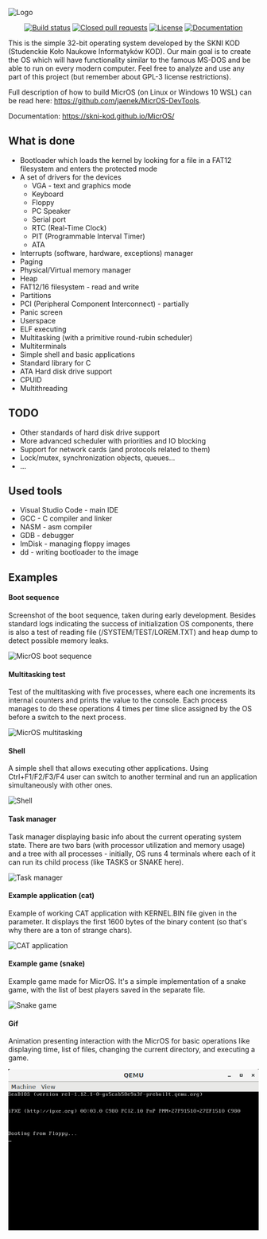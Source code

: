 ![Logo](https://i.imgur.com/lNuuSvc.png)

<p align="center">
<a href="https://travis-ci.org/Tearth/MicrOS"><img src="https://travis-ci.org/Tearth/MicrOS.svg?branch=develop" alt="Build status"></img></a>
<a href="https://github.com/Tearth/MicrOS/pulls?q=is%3Apr+is%3Aclosed"><img src="https://img.shields.io/github/issues-pr-closed-raw/Tearth/MicrOS" alt="Closed pull requests"></img></a>
<a href="https://github.com/Tearth/MicrOS/blob/master/LICENSE"><img src="https://img.shields.io/github/license/Tearth/MicrOS" alt="License"></img></a>
<a href="https://skni-kod.github.io/MicrOS/"><img src="https://img.shields.io/badge/Doxygen-gh--pages-blue" alt="Documentation"></img></a>
</p>

This is the simple 32-bit operating system developed by the SKNI KOD (Studenckie Koło Naukowe Informatyków KOD). Our main goal is to create the OS which will have functionality similar to the famous MS-DOS and be able to run on every modern computer. Feel free to analyze and use any part of this project (but remember about GPL-3 license restrictions).

Full description of how to build MicrOS (on Linux or Windows 10 WSL) can be read here: https://github.com/jaenek/MicrOS-DevTools.

Documentation: https://skni-kod.github.io/MicrOS/

## What is done
* Bootloader which loads the kernel by looking for a file in a FAT12 filesystem and enters the protected mode
* A set of drivers for the devices
  * VGA - text and graphics mode
  * Keyboard
  * Floppy
  * PC Speaker
  * Serial port
  * RTC (Real-Time Clock)
  * PIT (Programmable Interval Timer)
  * ATA
* Interrupts (software, hardware, exceptions) manager
* Paging
* Physical/Virtual memory manager
* Heap
* FAT12/16 filesystem - read and write
* Partitions
* PCI (Peripheral Component Interconnect) - partially
* Panic screen
* Userspace
* ELF executing
* Multitasking (with a primitive round-rubin scheduler)
* Multiterminals
* Simple shell and basic applications
* Standard library for C
* ATA Hard disk drive support
* CPUID
* Multithreading

## TODO
* Other standards of hard disk drive support
* More advanced scheduler with priorities and IO blocking
* Support for network cards (and protocols related to them)
* Lock/mutex, synchronization objects, queues...
* ...

## Used tools
* Visual Studio Code - main IDE
* GCC - C compiler and linker
* NASM - asm compiler
* GDB - debugger
* ImDisk - managing floppy images
* dd - writing bootloader to the image

## Examples
#### Boot sequence

Screenshot of the boot sequence, taken during early development. Besides standard logs indicating the success of initialization OS components, there is also a test of reading file (/SYSTEM/TEST/LOREM.TXT) and heap dump to detect possible memory leaks.

![MicrOS boot sequence](https://i.imgur.com/Y200tKQ.png)

#### Multitasking test

Test of the multitasking with five processes, where each one increments its internal counters and prints the value to the console. Each process manages to do these operations 4 times per time slice assigned by the OS before a switch to the next process.

![MicrOS multitasking](https://i.imgur.com/tKVWytt.png)

#### Shell

A simple shell that allows executing other applications. Using Ctrl+F1/F2/F3/F4 user can switch to another terminal and run an application simultaneously with other ones.

![Shell](https://i.imgur.com/FshcXi3.png)

#### Task manager

Task manager displaying basic info about the current operating system state. There are two bars (with processor utilization and memory usage) and a tree with all processes - initially, OS runs 4 terminals where each of it can run its child process (like TASKS or SNAKE here).

![Task manager](https://i.imgur.com/86EIQTh.png)

#### Example application (cat)

Example of working CAT application with KERNEL.BIN file given in the parameter. It displays the first 1600 bytes of the binary content (so that's why there are a ton of strange chars).

![CAT application](https://i.imgur.com/8w7Ydng.png)

#### Example game (snake)

Example game made for MicrOS. It's a simple implementation of a snake game, with the list of best players saved in the separate file.

![Snake game](https://i.imgur.com/8Bjz6IN.png)

#### Gif

Animation presenting interaction with the MicrOS for basic operations like displaying time, list of files, changing the current directory, and executing a game.

![Snake game](./media/os.gif)